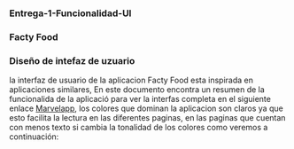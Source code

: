 ### Entrega-1-Funcionalidad-UI




### Facty Food


### Diseño de intefaz de uzuario 

la interfaz de usuario de la aplicacion Facty Food esta inspirada en aplicaciones similares, En este documento encontra un resumen de la funcionalida de la aplicació para ver la interfas completa en el siguiente enlace [Marvelapp](https://marvelapp.com/project/6645915), los colores que dominan la aplicacion son claros ya que esto facilita la lectura en las diferentes paginas, en las paginas que cuentan con menos texto si cambia la tonalidad de los colores como veremos a continuación:

